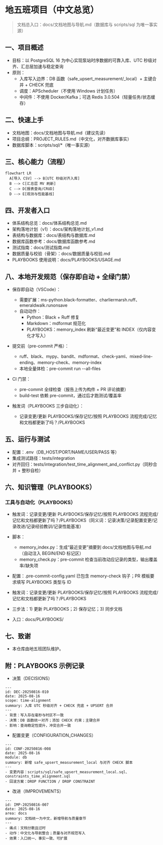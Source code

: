 # 地五班项目（中文总览）

> 文档总入口：docs/文档地图与导航.md（数据库与 scripts/sql 为唯一事实源）

## 一、项目概述

- 目标：以 PostgreSQL 16 为中心实现泵站时序数据的可靠入库、UTC 秒级对齐、汇总层加速与稳定查询
- 原则：
  - 入库写入边界：DB 函数（safe_upsert_measurement/\_local）+ 主键合并 + CHECK 兜底
  - 调度：APScheduler（不使用 Windows 计划任务）
  - 中间件：不使用 Docker/Kafka；可选 Redis 3.0.504（轻量任务/状态缓存）

## 二、快速上手

- 文档地图：docs/文档地图与导航.md（建议先读）
- 项目总纲：PROJECT_RULES.md（中文化，对齐数据库事实）
- 数据库脚本：scripts/sql/\*（唯一事实源）

## 三、核心能力（流程）

```mermaid
flowchart LR
  A[导入 CSV] --> B[UTC 秒级对齐入库]
  B --> C[汇总层 MV 刷新]
  C --> D[报表查询/CRUD]
  D --> E[观测与性能基线]
```

## 四、开发者入口

- 体系结构总览：docs/体系结构总览.md
- 架构落地计划（v1）：docs/架构落地计划_v1.md
- 表结构与数据库：docs/表结构与数据库.md
- 数据库函数参考：docs/数据库函数参考.md
- 测试指南：docs/测试指南.md
- 数据质量与校验（骨架）：docs/数据质量与校验.md
- PLAYBOOKS 使用说明：docs/PLAYBOOKS/USAGE.md

## 八、本地开发规范（保存即自动 + 全绿门禁）

- 保存即自动（VSCode）：
  - 需要扩展：ms-python.black-formatter、charliermarsh.ruff、emeraldwalk.runonsave
  - 自动动作：
    - Python：Black + Ruff 修复
    - Markdown：mdformat 规范化
    - PLAYBOOKS：memory_index 刷新“最近变更”和 INDEX（仅内容变化才写入）

- 提交前（pre-commit 严格）：
  - ruff、black、mypy、bandit、mdformat、check-yaml、mixed-line-ending、memory-check、memory-index
  - 本地全量体检：pre-commit run --all-files

- CI 门禁：
  - pre-commit 全绿检查（报告上传为构件 + PR 评论摘要）
  - build-test 依赖 pre-commit，通过后才跑测试/覆盖率

- 触发词（PLAYBOOKS 三步自动化）：
  - 记录变更/更新 PLAYBOOKS/保存记忆/按照 PLAYBOOKS 流程完成/记忆和文档都更新了吗？/PLAYBOOKS

## 五、运行与测试

- 配置：.env（DB_HOST/PORT/NAME/USER/PASS 等）
- 集成测试路径：tests/integration
- 对齐回归：tests/integration/test_time_alignment_and_conflict.py（同秒合并 + 整秒自检）

## 六、知识管理（PLAYBOOKS）

### 工具与自动化（PLAYBOOKS）

- 触发词：记录变更/更新 PLAYBOOKS/保存记忆/按照 PLAYBOOKS 流程完成/记忆和文档都更新了吗？/PLAYBOOKS（同义词：记录决策/记录配置变更/记录改进/记录经验教训/记录性能基准）

- 脚本：

  - memory_index.py：生成“最近变更”摘要到 docs/文档地图与导航.md（自动注入 BEGIN/END 标记区）
  - memory_check.py：pre-commit 检查当前改动应记录的类型，输出覆盖率/缺失项

- 配置：.pre-commit-config.yaml 已包含 memory-check 钩子；PR 模板要求填写 PLAYBOOKS 类型与 ID

- 触发词：记录变更/更新 PLAYBOOKS/保存记忆/按照 PLAYBOOKS 流程完成/记忆和文档都更新了吗？/PLAYBOOKS

- 三步法：1) 更新 PLAYBOOKS；2) 保存记忆；3) 同步文档

- 入口：docs/PLAYBOOKS/

## 七、致谢

- 本仓库由地五班团队维护。

## 附：PLAYBOOKS 示例记录

- 决策（DECISIONS）

```
---
id: DEC-20250816-010
date: 2025-08-16
scope: time-alignment
summary: 入库 UTC 秒级对齐 + CHECK 兜底 + UPSERT 合并
---
- 背景：写入存在毫秒与时区不一致
- 决策：DB 函数统一对齐；添加 CHECK 约束；主键合并
- 影响：查询稳定性提升，冲突合并一致
```

- 配置变更（CONFIGURATION_CHANGES）

```
---
id: CONF-20250816-008
date: 2025-08-16
module: db
summary: 新增 safe_upsert_measurement_local 与对齐 CHECK 脚本
---
- 变更内容：scripts/sql/safe_upsert_measurement_local.sql、constraints_time_alignment.sql
- 回滚方案：DROP FUNCTION / DROP CONSTRAINT
```

- 改进（IMPROVEMENTS）

```
---
id: IMP-20250816-007
date: 2025-08-16
area: docs
summary: 文档统一为中文，新增导航与质量章节
---
- 痛点：文档分散且过时
- 动作：中文化与导航整合；质量与对齐规范写入
- 效果：入口统一、事实一致、可扩展
```
